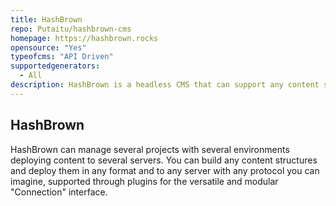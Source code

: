```yaml
---
title: HashBrown
repo: Putaitu/hashbrown-cms
homepage: https://hashbrown.rocks
opensource: "Yes"
typeofcms: "API Driven"
supportedgenerators:
  - All
description: HashBrown is a headless CMS that can support any content structure or deployment flow you can imagine.
---
```

## HashBrown
HashBrown can manage several projects with several environments deploying content to several servers. You can build any content structures and deploy them in any format and to any server with any protocol you can imagine, supported through plugins for the versatile and modular "Connection" interface.
